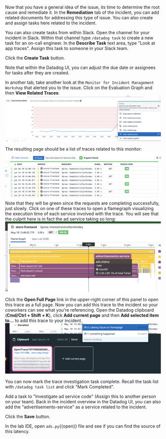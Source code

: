 Now that you have a general idea of the issue, its time to determine the root cause and remediate it. In the **Remediation** tab of the incident, you can add related documents for addressing this type of issue. You can also create and assign tasks here related to the incident.

You can also create tasks from within Slack. Open the channel for your incident in Slack. Within that channel type `/datadog task` to create a new task for an on-call engineer. In the **Describe Task** text area, type "Look at app traces". Assign this task to someone in your Slack team.

Click the **Create Task** button.

Note that within the Datadog UI, you can adjust the due date or assignees for tasks after they are created.

In another tab, take another look at the `Monitor for Incident Management Workshop` that alerted you to the issue. Click on the Evaluation Graph and then **View Related Traces**:
![Related Traces](assets/related_traces.png)

The resulting page should be a list of traces related to this monitor:
![Traces Table](assets/traces_table.png)
Note that they will be green since the requests are completing successfully, just slowly. Click on one of these traces to open a flamegraph visualizing the execution time of each service involved with the trace. You will see that the culprit here is in fact the ad service taking so long:
![Detailed Trace](assets/trace.png)

Click the **Open Full Page** link in the upper-right corner of this panel to open this trace as a full page. Now you can add this trace to the incident so your coworkers can see what you're referencing. Open the Datadog clipboard (**Cmd/Ctrl + Shift + K**), click **Add current page** and then **Add selected item to...** to add this trace to your incident.
![Add Trace](assets/trace_cb.png)

You can now mark the trace investigation task complete. Recall the task list with `/datadog task list` and click "Mark Completed".

Add a task to "Investigate ad service code" (Assign this to another person on your team). Back in the incident overview in the Datadog UI, you can also add the "advertisements-service" as a service related to the incident.

Click the **Save** button.

In the lab IDE, open `ads.py`{{open}} file and see if you can find the source of this latency. 
